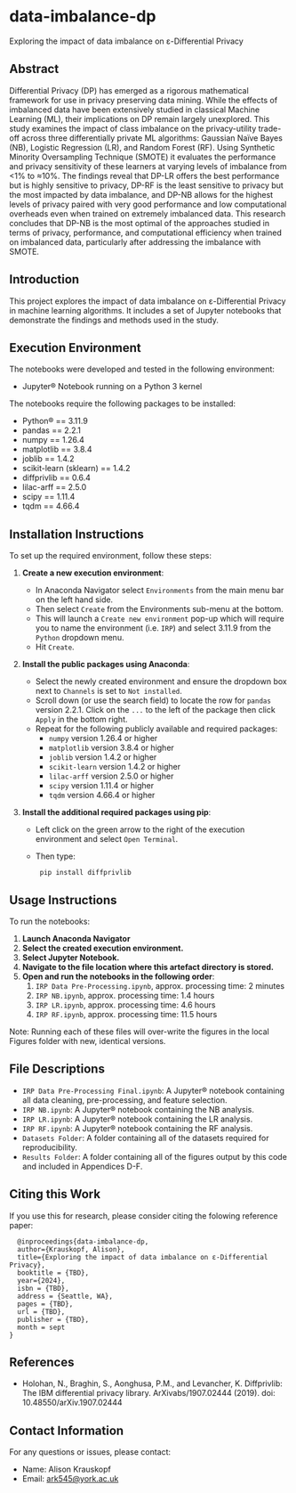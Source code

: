 # data-imbalance-dp
Exploring the impact of data imbalance on ε-Differential Privacy

## Abstract
Differential Privacy (DP) has emerged as a rigorous mathematical framework for use in privacy preserving data mining. While the effects of imbalanced data have been extensively studied in classical Machine Learning (ML), their implications on DP remain largely unexplored. This study examines the impact of class imbalance on the privacy-utility trade-off across three differentially private ML algorithms: Gaussian Naïve Bayes (NB), Logistic Regression (LR), and Random Forest (RF). Using Synthetic Minority Oversampling Technique (SMOTE) it evaluates the performance and privacy sensitivity of these learners at varying levels of imbalance
from <1% to ≈10%. The findings reveal that DP-LR offers the best performance but is highly sensitive to privacy, DP-RF is the least sensitive to privacy but the most impacted by data imbalance, and DP-NB allows for the highest levels of privacy paired with very good performance and low computational overheads even when trained on extremely imbalanced data. This research concludes that DP-NB is the most optimal of the approaches studied in terms of privacy, performance, and computational efficiency when trained on imbalanced data, particularly after addressing the imbalance with SMOTE.

## Introduction
This project explores the impact of data imbalance on ε-Differential Privacy in machine learning algorithms. It includes a set of Jupyter notebooks that demonstrate the findings and methods used in the study.

## Execution Environment
The notebooks were developed and tested in the following environment:
- Jupyter® Notebook running on a Python 3 kernel 

The notebooks require the following packages to be installed:
- Python® == 3.11.9
- pandas == 2.2.1
- numpy == 1.26.4
- matplotlib == 3.8.4
- joblib == 1.4.2
- scikit-learn (sklearn) == 1.4.2
- diffprivlib == 0.6.4
- lilac-arff == 2.5.0
- scipy == 1.11.4
- tqdm == 4.66.4

## Installation Instructions
To set up the required environment, follow these steps:

1. **Create a new execution environment**:
    * In Anaconda Navigator select `Environments` from the main menu bar on the left hand side. 
    * Then select `Create` from the Environments sub-menu at the bottom. 
    * This will launch a `Create new environment` pop-up which will require you to name the environment (i.e. `IRP`) and select 3.11.9 from the `Python` dropdown menu. 
    * Hit `Create`.

2. **Install the public packages using Anaconda**:
    * Select the newly created environment and ensure the dropdown box next to `Channels` is set to `Not installed`.
    * Scroll down (or use the search field) to locate the row for `pandas` version 2.2.1. Click on the `...` to the left of the package then click `Apply` in the bottom right.
    * Repeat for the following publicly available and required packages:
        * `numpy` version 1.26.4 or higher
        * `matplotlib` version 3.8.4 or higher
        * `joblib` version 1.4.2 or higher
        * `scikit-learn` version 1.4.2 or higher
        * `lilac-arff` version 2.5.0 or higher
        * `scipy` version 1.11.4 or higher
        * `tqdm` version 4.66.4 or higher

3. **Install the additional required packages using pip**:
    * Left click on the green arrow to the right of the execution environment and select `Open Terminal`.
    *  Then type:

            pip install diffprivlib

## Usage Instructions
To run the notebooks:

1. **Launch Anaconda Navigator**
2. **Select the created execution environment.**
3. **Select Jupyter Notebook.**
4. **Navigate to the file location where this artefact directory is stored.**
5. **Open and run the notebooks in the following order**:
    1. `IRP Data Pre-Processing.ipynb`, approx. processing time: 2 minutes
    2. `IRP NB.ipynb`, approx. processing time: 1.4 hours
    3. `IRP LR.ipynb`, approx. processing time: 4.6 hours
    4. `IRP RF.ipynb`, approx. processing time: 11.5 hours

Note: Running each of these files will over-write the figures in the local Figures folder with new, identical versions.

## File Descriptions
- `IRP Data Pre-Processing Final.ipynb`: A Jupyter® notebook containing all data cleaning, pre-processing, and feature selection.
- `IRP NB.ipynb`: A Jupyter® notebook containing the NB analysis.
- `IRP LR.ipynb`: A Jupyter®  notebook containing the LR analysis.
- `IRP RF.ipynb`: A Jupyter® notebook containing the RF analysis.
- `Datasets Folder`: A folder containing all of the datasets required for reproducibility.
- `Results Folder`: A folder containing all of the figures output by this code and included in Appendices D-F.

## Citing this Work
If you use this for research, please consider citing the folowing reference paper:
```
  @inproceedings{data-imbalance-dp,
  author={Krauskopf, Alison},
  title={Exploring the impact of data imbalance on ε-Differential Privacy},
  booktitle = {TBD},
  year={2024},
  isbn = {TBD},
  address = {Seattle, WA},
  pages = {TBD},
  url = {TBD},
  publisher = {TBD},
  month = sept
}
```

## References
- Holohan, N., Braghin, S., Aonghusa, P.M., and Levancher, K. Diffprivlib: The IBM differential privacy library. ArXivabs/1907.02444 (2019). doi: 10.48550/arXiv.1907.02444

## Contact Information
For any questions or issues, please contact:
- Name: Alison Krauskopf
- Email: ark545@york.ac.uk
